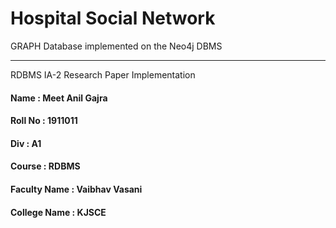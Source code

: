 # Hospital Social Network 
GRAPH Database implemented on the Neo4j DBMS

------------------------------------------------------------------------------

RDBMS IA-2 Research Paper Implementation

#### Name : Meet Anil Gajra
#### Roll No : 1911011
#### Div : A1
#### Course : RDBMS
#### Faculty Name : Vaibhav Vasani
#### College Name : KJSCE

